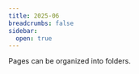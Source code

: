 ```yaml
---
title: 2025-06
breadcrumbs: false
sidebar:
  open: true
---
```


Pages can be organized into folders.
